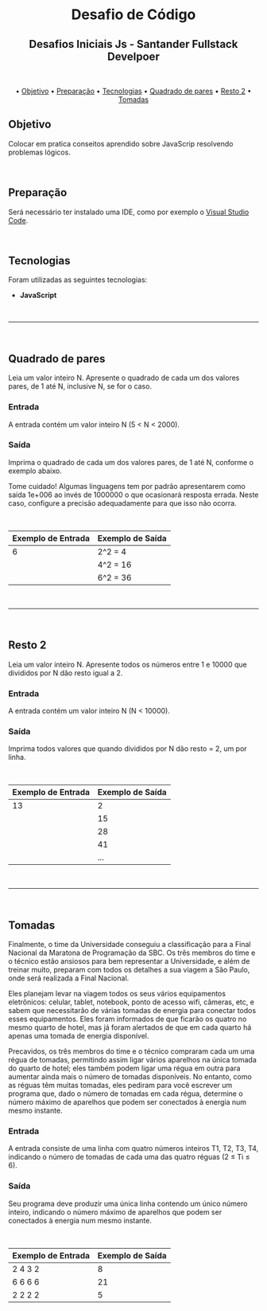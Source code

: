 <h1 align="center">Desafio de Código</h1>
<h2 align="center">Desafios Iniciais Js - Santander Fullstack Develpoer</h2>

</br>

<p align="center">
 • <a href="#Objetivo">Objetivo</a>
 • <a href="#Preparação">Preparação</a> 
 • <a href="#Tecnologias">Tecnologias</a>
 • <a href="#Quadrado-de-pares">Quadrado de pares</a>
 • <a href="#Resto-2">Resto 2</a>
 • <a href="#Tomadas">Tomadas</a>
</p>

## Objetivo 
Colocar em pratica conseitos aprendido sobre JavaScrip resolvendo problemas lógicos.

</br>

## Preparação

Será necessário ter instalado uma IDE, como por exemplo o [Visual Studio Code](https://code.visualstudio.com/).

</br>

## Tecnologias

Foram utilizadas as seguintes tecnologias:

- <b>JavaScript</b>

</br>

---

</br>

## **Quadrado de pares**

Leia um valor inteiro N. Apresente o quadrado de cada um dos valores pares, de 1 até N, inclusive N, se for o caso.

### **Entrada**

A entrada contém um valor inteiro N (5 < N < 2000).

### **Saída**

Imprima o quadrado de cada um dos valores pares, de 1 até N, conforme o exemplo abaixo.

Tome cuidado! Algumas linguagens tem por padrão apresentarem como saída 1e+006 ao invés de 1000000 o que ocasionará resposta errada. Neste caso, configure a precisão adequadamente para que isso não ocorra.

</br>

|Exemplo de Entrada | Exemplo de Saída |
|-------------------|----------------- |
| 6                 | 2^2 = 4          |
|                   | 4^2 = 16         | 
|                   | 6^2 = 36         | 

</br>

---

</br>

## **Resto 2**

 Leia um valor inteiro N. Apresente todos os números entre 1 e 10000 que divididos por N dão resto igual a 2.

### **Entrada**

A entrada contém um valor inteiro N (N < 10000).

### **Saída**

Imprima todos valores que quando divididos por N dão resto = 2, um por linha.

</br>
 
|Exemplo de Entrada | Exemplo de Saída |
|-------------------|----------------- |
| 13                | 2                |
|                   | 15               | 
|                   | 28               | 
|                   | 41               | 
|                   | ...              | 

</br>

---

</br>

## **Tomadas**

Finalmente, o time da Universidade conseguiu a classificação para a Final Nacional da Maratona de Programação da SBC. Os três membros do time e o técnico estão ansiosos para bem representar a Universidade, e além de treinar muito, preparam com todos os detalhes a sua viagem a São Paulo, onde será realizada a Final Nacional.

Eles planejam levar na viagem todos os seus vários equipamentos eletrônicos: celular, tablet, notebook, ponto de acesso wifi, câmeras, etc, e sabem que necessitarão de várias tomadas de energia para conectar todos esses equipamentos. Eles foram informados de que ficarão os quatro no mesmo quarto de hotel, mas já foram alertados de que em cada quarto há apenas uma tomada de energia disponível.

Precavidos, os três membros do time e o técnico compraram cada um uma régua de tomadas, permitindo assim ligar vários aparelhos na única tomada do quarto de hotel; eles também podem ligar uma régua em outra para aumentar ainda mais o número de tomadas disponíveis. No entanto, como as réguas têm muitas tomadas, eles pediram para você escrever um programa que, dado o número de tomadas em cada régua, determine o número máximo de aparelhos que podem ser conectados à energia num mesmo instante.

### **Entrada**

A entrada consiste de uma linha com quatro números inteiros T1, T2, T3, T4, indicando o número de tomadas de cada uma das quatro réguas (2 ≤ Ti ≤ 6).

### **Saída**

Seu programa deve produzir uma única linha contendo um único número inteiro, indicando o número máximo de aparelhos que podem ser conectados à energia num mesmo instante.



</br>
 
|Exemplo de Entrada | Exemplo de Saída |
|-------------------|----------------- |
| 2 4 3 2           | 8                |
| 6 6 6 6           | 21               | 
| 2 2 2 2           | 5                | 
